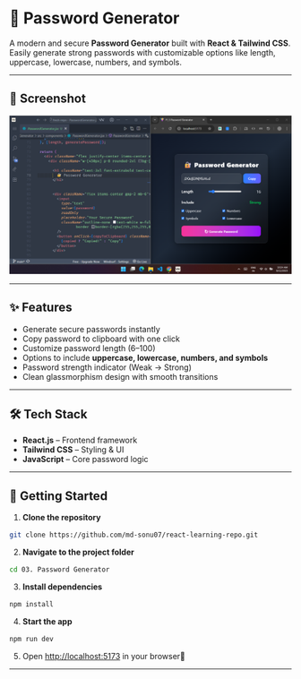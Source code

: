 # 🔐 Password Generator

A modern and secure **Password Generator** built with **React & Tailwind CSS**.
Easily generate strong passwords with customizable options like length, uppercase, lowercase, numbers, and symbols.

---

## 📸 Screenshot

![Password Generator Screenshot](./public/app.png)

---

## ✨ Features

* Generate secure passwords instantly
* Copy password to clipboard with one click
* Customize password length (6–100)
* Options to include **uppercase, lowercase, numbers, and symbols**
* Password strength indicator (Weak → Strong)
* Clean glassmorphism design with smooth transitions

---

## 🛠 Tech Stack

* **React.js** – Frontend framework
* **Tailwind CSS** – Styling & UI
* **JavaScript** – Core password logic

---

## 🚀 Getting Started

1. **Clone the repository**

```bash
git clone https://github.com/md-sonu07/react-learning-repo.git
```

2. **Navigate to the project folder**

```bash
cd 03. Password Generator
```

3. **Install dependencies**

```bash
npm install
```

4. **Start the app**

```bash
npm run dev
```

5. Open [http://localhost:5173](http://localhost:5173) in your browser🎉

---

